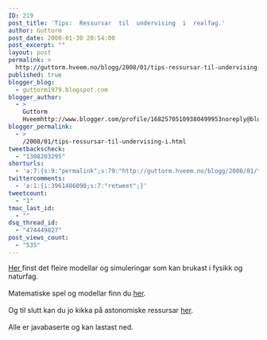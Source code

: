 ```yaml
---
ID: 219
post_title: 'Tips:  Ressursar  til  undervising  i  realfag.'
author: Guttorm
post_date: 2008-01-30 20:54:00
post_excerpt: ""
layout: post
permalink: >
  http://guttorm.hveem.no/blogg/2008/01/tips-ressursar-til-undervising-i-realfag/
published: true
blogger_blog:
  - guttorm1979.blogspot.com
blogger_author:
  - >
    Guttorm
    Hveemhttp://www.blogger.com/profile/16825705109380499953noreply@blogger.com
blogger_permalink:
  - >
    /2008/01/tips-ressursar-til-undervising-i.html
tweetbackscheck:
  - "1308203295"
shorturls:
  - 'a:7:{s:9:"permalink";s:79:"http://guttorm.hveem.no/blogg/2008/01/tips-ressursar-til-undervising-i-realfag/";s:7:"tinyurl";s:25:"http://tinyurl.com/ctn798";s:4:"isgd";s:17:"http://is.gd/gUFG";s:5:"bitly";s:18:"http://bit.ly/Ta65";s:5:"snipr";s:22:"http://snipr.com/aknyw";s:5:"snurl";s:22:"http://snurl.com/aknyw";s:7:"snipurl";s:24:"http://snipurl.com/aknyw";}'
twittercomments:
  - 'a:1:{i:3961486090;s:7:"retweet";}'
tweetcount:
  - "1"
tmac_last_id:
  - ""
dsq_thread_id:
  - "474449827"
post_views_count:
  - "535"
---
```

<a href="http://www.walter-fendt.de/ph14e/">Her </a>finst det fleire modellar og simuleringar som kan brukast i fysikk og naturfag.<br /><br />Matematiske spel og modellar finn du <a href="http://www.walter-fendt.de/m14e/">her</a>.<br /><br />Og til slutt kan du jo kikka på astonomiske ressursar <a href="http://www.walter-fendt.de/a14e/">her</a>.<br /><br />Alle er javabaserte og kan lastast ned.